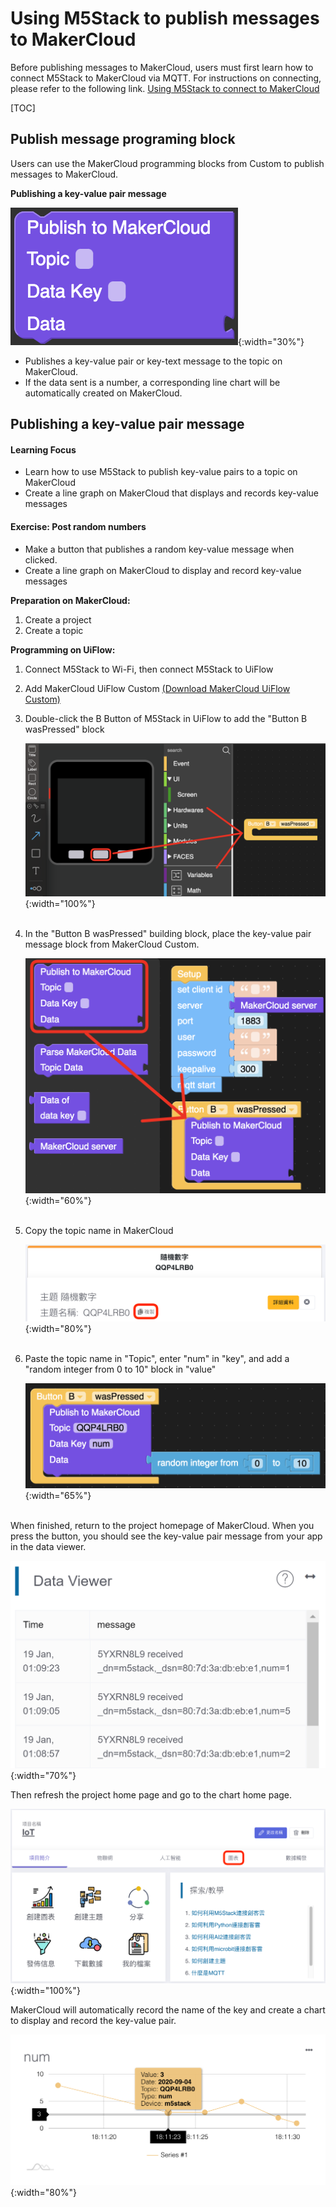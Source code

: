 # Using M5Stack to publish messages to MakerCloud
Before publishing messages to MakerCloud, users must first learn how to connect M5Stack to MakerCloud via MQTT. For instructions on connecting, please refer to the following link.
[Using M5Stack to connect to MakerCloud](../../ch4_connect/m5stack/connect_m5stack.md)

[TOC]

## Publish message programing block

Users can use the MakerCloud programming blocks from Custom to publish messages to MakerCloud.

**Publishing a  key-value pair message**

![img_2.png](img/img_2.png){:width="30%"}

- Publishes a key-value pair or key-text message to the topic on MakerCloud.
- If the data sent is a number, a corresponding line chart will be automatically created on MakerCloud.

## Publishing a key-value pair message
#### Learning Focus
- Learn how to use M5Stack to publish key-value pairs to a topic on MakerCloud
- Create a line graph on MakerCloud that displays and records key-value messages

#### Exercise: Post random numbers
- Make a button that publishes a random key-value message when clicked.
- Create a line graph on MakerCloud to display and record key-value messages

**Preparation on MakerCloud:**

1. Create a project
2. Create a topic

**Programming on UiFlow:**

1. Connect M5Stack to Wi-Fi, then connect M5Stack to UiFlow
2. Add MakerCloud UiFlow Custom
   [(Download MakerCloud UiFlow Custom)](https://cutt.ly/makercloud)

3. Double-click the B Button of M5Stack in UiFlow to add the "Button B wasPressed" block
   
   ![img_3.png](img/img_3.png){:width="100%"}
   </br></br>
   
4. In the "Button B wasPressed" building block, place the key-value pair message block from MakerCloud Custom.
   
   ![img_5.png](img/img_5.png){:width="60%"}
   </br></br>
   
5. Copy the topic name in MakerCloud
   
   ![img_topic_randNum.png](img/img_topic_randNum.png){:width="80%"}
   </br></br>
   
6. Paste the topic name in "Topic", enter "num" in "key", and add a "random integer from 0 to 10" block in "value"
   
   ![img_6.png](img/img_6.png){:width="65%"}
   </br></br>
   
When finished, return to the project homepage of MakerCloud.
When you press the button, you should see the key-value pair message from your app in the data viewer.

![img_7.png](img/img_7.png){:width="70%"}

Then refresh the project home page and go to the chart home page.

![img_tochartpage.png](img/img_tochartpage.png){:width="100%"}

MakerCloud will automatically record the name of the key and create a chart to display and record the key-value pair.

![img_8.png](img/img_8.png){:width="80%"}
